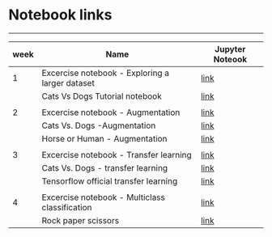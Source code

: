 # Notebook links

________

| week | Name                                            | Jupyter Noteook                                                                                                                                                                                                                                |
| ---- | ----------------------------------------------- | ---------------------------------------------------------------------------------------------------------------------------------------------------------------------------------------------------------------------------------------------- |
| 1    | Excercise notebook - Exploring a larger dataset | [link](https://nbviewer.jupyter.org/github/veb-101/Tensorflow-Speicialization/blob/master/Course%202%20-%20Convolutional%20Neural%20Networks%20in%20TensorFlow/week%201%20-%20Exploring%20a%20Larger%20Dataset/Exercise_Question.ipynb)        |
|      | Cats Vs Dogs Tutorial notebook                  | [link](https://nbviewer.jupyter.org/github/veb-101/Tensorflow-Speicialization/blob/master/Course%202%20-%20Convolutional%20Neural%20Networks%20in%20TensorFlow/week%201%20-%20Exploring%20a%20Larger%20Dataset/Week_1_1_Cats%26Dogs_tut.ipynb) |
|      |                                                 |                                                                                                                                                                                                                                                |
| 2    | Excercise notebook - Augmentation               | [link](https://nbviewer.jupyter.org/github/veb-101/Tensorflow-Speicialization/blob/master/Course%202%20-%20Convolutional%20Neural%20Networks%20in%20TensorFlow/week%202%20-%20Augmentation/Exercise_Question.ipynb)                            |
|      | Cats Vs. Dogs -Augmentation                     | [link](https://nbviewer.jupyter.org/github/veb-101/Tensorflow-Speicialization/blob/master/Course%202%20-%20Convolutional%20Neural%20Networks%20in%20TensorFlow/week%202%20-%20Augmentation/Week_2_1_Cats_v_Dogs_Augmentation.ipynb)            |
|      | Horse or Human - Augmentation                   | [link](https://nbviewer.jupyter.org/github/veb-101/Tensorflow-Speicialization/blob/master/Course%202%20-%20Convolutional%20Neural%20Networks%20in%20TensorFlow/week%202%20-%20Augmentation/Week_2_2_Horse_or_Human_WithAug.ipynb)              |
|      |                                                 |                                                                                                                                                                                                                                                |
| 3    | Excercise notebook - Transfer learning          | [link](https://nbviewer.jupyter.org/github/veb-101/Tensorflow-Speicialization/blob/master/Course%202%20-%20Convolutional%20Neural%20Networks%20in%20TensorFlow/week%203%20-%20Transfer%20Learning/Exercise_Question.ipynb)                     |
|      | Cats Vs. Dogs - transfer learning               | [link](https://nbviewer.jupyter.org/github/veb-101/Tensorflow-Speicialization/blob/master/Course%202%20-%20Convolutional%20Neural%20Networks%20in%20TensorFlow/week%203%20-%20Transfer%20Learning/week_3_1_Transfer_Learning.ipynb)            |
|      | Tensorflow official transfer learning           | [link](https://nbviewer.jupyter.org/github/veb-101/Tensorflow-Speicialization/blob/master/Course%202%20-%20Convolutional%20Neural%20Networks%20in%20TensorFlow/week%203%20-%20Transfer%20Learning/week_3_2_transfer_learning.ipynb)            |
|      |                                                 |                                                                                                                                                                                                                                                |
| 4    | Excercise notebook - Multiclass classification  | [link](https://nbviewer.jupyter.org/github/veb-101/Tensorflow-Speicialization/tree/master/Course%202%20-%20Convolutional%20Neural%20Networks%20in%20TensorFlow/week%204%20-%20Multiclass%20Classifications/)                                   |
|      | Rock paper scissors                             | [link](https://nbviewer.jupyter.org/github/veb-101/Tensorflow-Speicialization/blob/master/Course%202%20-%20Convolutional%20Neural%20Networks%20in%20TensorFlow/week%204%20-%20Multiclass%20Classifications/week4_1_rock_paper_scissors.ipynb)  |